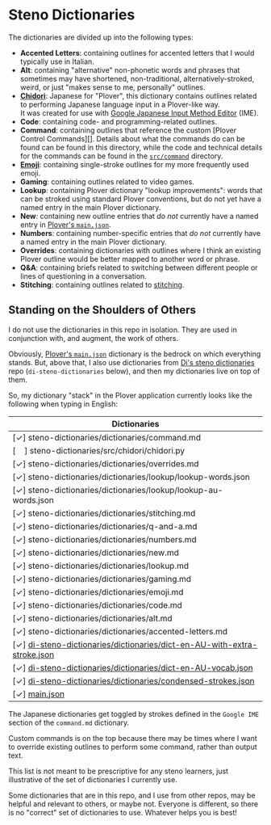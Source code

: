 # Steno Dictionaries

The dictionaries are divided up into the following types:

- **Accented Letters**: containing outlines for accented letters that I would
  typically use in Italian.
- **Alt**: containing "alternative" non-phonetic words and phrases that
  sometimes may have shortened, non-traditional, alternatively-stroked, weird,
  or just "makes sense to me, personally" outlines.
- **[Chidori][]**: Japanese for "Plover", this dictionary contains outlines
  related to performing Japanese language input in a Plover-like way.<br />
  It was created for use with [Google Japanese Input Method Editor][] (IME).
- **Code**: containing code- and programming-related outlines.
- **Command**: containing outlines that reference the custom [Plover
  Control Commands][]. Details about what the commands do can be found can be
  found in this directory, while the code and technical details for the commands
  can be found in the [`src/command`][] directory.
- **[Emoji][]**: containing single-stroke outlines for my more frequently used
  emoji.
- **Gaming**: containing outlines related to video games.
- **Lookup**: containing Plover dictionary "lookup improvements": words that can
  be stroked using standard Plover conventions, but do not yet have a named
  entry in the main Plover dictionary.
- **New**: containing new outline entries that _do not_ currently have a named
  entry in [Plover's `main.json`][Plover main.json].
- **Numbers**: containing number-specific entries that _do not_ currently have
  a named entry in the main Plover dictionary.
- **Overrides**: containing dictionaries with outlines where I think an existing
  Plover outline would be better mapped to another word or phrase.
- **Q&A**: containing briefs related to switching between different people or
  lines of questioning in a conversation.
- **Stitching**: containing outlines related to [stitching][].

## Standing on the Shoulders of Others

I do not use the dictionaries in this repo in isolation. They are used in
conjunction with, and augment, the work of others.

Obviously, [Plover's `main.json`][Plover main.json] dictionary is the bedrock on
which everything stands. But, above that, I also use dictionaries from
[Di's steno dictionaries][] repo (`di-steno-dictionaries` below), and then my
dictionaries live on top of them.

So, my dictionary "stack" in the Plover application currently looks like the
following when typing in English:

|                            Dictionaries                                      |
|------------------------------------------------------------------------------|
| [✓] steno-dictionaries/dictionaries/command.md                               |
| [&#8193;] steno-dictionaries/src/chidori/chidori.py                          |
| [✓] steno-dictionaries/dictionaries/overrides.md                             |
| [✓] steno-dictionaries/dictionaries/lookup/lookup-words.json                 |
| [✓] steno-dictionaries/dictionaries/lookup/lookup-au-words.json              |
| [✓] steno-dictionaries/dictionaries/stitching.md                             |
| [✓] steno-dictionaries/dictionaries/q-and-a.md                               |
| [✓] steno-dictionaries/dictionaries/numbers.md                               |
| [✓] steno-dictionaries/dictionaries/new.md                                   |
| [✓] steno-dictionaries/dictionaries/lookup.md                                |
| [✓] steno-dictionaries/dictionaries/gaming.md                                |
| [✓] steno-dictionaries/dictionaries/emoji.md                                 |
| [✓] steno-dictionaries/dictionaries/code.md                                  |
| [✓] steno-dictionaries/dictionaries/alt.md                                   |
| [✓] steno-dictionaries/dictionaries/accented-letters.md                      |
| [✓] [di-steno-dictionaries/dictionaries/dict-en-AU-with-extra-stroke.json][] |
| [✓] [di-steno-dictionaries/dictionaries/dict-en-AU-vocab.json][]             |
| [✓] [di-steno-dictionaries/dictionaries/condensed-strokes.json][]            |
| [✓] [main.json][]                                                            |

The Japanese dictionaries get toggled by strokes defined in the
`Google IME` section of the `command.md` dictionary.

Custom commands is on the top because there may be times where I want to
override existing outlines to perform some command, rather than output text.

This list is not meant to be prescriptive for any steno learners, just
illustrative of the set of dictionaries I currently use.

Some dictionaries that are in this repo, and I use from other repos, may be
helpful and relevant to others, or maybe not. Everyone is different, so there is
no "correct" set of dictionaries to use. Whatever helps you is best!

[Chidori]: ../src/chidori
[Di's steno dictionaries]: https://github.com/didoesdigital/steno-dictionaries
[di-steno-dictionaries/dictionaries/condensed-strokes.json]: https://github.com/didoesdigital/steno-dictionaries/blob/master/dictionaries/condensed-strokes.json
[di-steno-dictionaries/dictionaries/dict-en-AU-vocab.json]: https://github.com/didoesdigital/steno-dictionaries/blob/master/dictionaries/dict-en-AU-vocab.json
[di-steno-dictionaries/dictionaries/dict-en-AU-with-extra-stroke.json]: https://github.com/didoesdigital/steno-dictionaries/blob/master/dictionaries/dict-en-AU-with-extra-stroke.json
[Emoji]: https://en.wikipedia.org/wiki/Emoji
[Google Japanese Input Method Editor]: https://www.google.co.jp/ime/
[main.json]: https://github.com/openstenoproject/plover/blob/master/plover/assets/main.json
[Platinum Steno]: https://www.youtube.com/channel/UC-bfgyMjBdFuzhuL4Ff6XqA
[Plover]: http://www.openstenoproject.org/plover/
[Plover main.json]: https://github.com/openstenoproject/plover/blob/master/plover/assets/main.json
[`src/command`]: ../src/command
[stitching]: http://ilovesteno.com/2015/03/12/theory-thursday-stitching/
[Vim]: https://www.vim.org/
